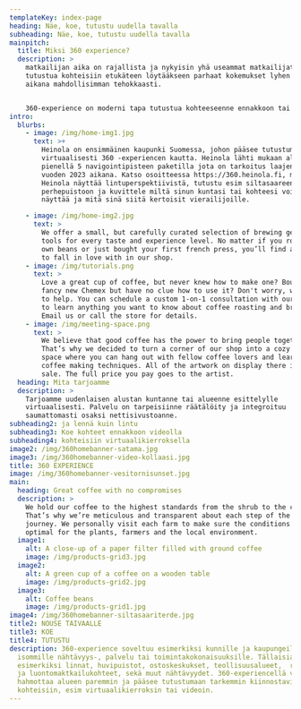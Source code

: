```yaml
---
templateKey: index-page
heading: Näe, koe, tutustu uudella tavalla
subheading: Näe, koe, tutustu uudella tavalla
mainpitch:
  title: Miksi 360 experience?
  description: >
    matkailijan aika on rajallista ja nykyisin yhä useammat matkailijat haluavat
    tutustua kohteisiin etukäteen löytääkseen parhaat kokemukset lyhen loman
    aikana mahdollisimman tehokkaasti.


    360-experience on moderni tapa tutustua kohteeseenne ennakkoon tai esitellä kaupunkianne tai nähtävyyttänne uudella tavalla potentiaalisille kävijöille virtuaalisesti.
intro:
  blurbs:
    - image: /img/home-img1.jpg
      text: >+
        Heinola on ensimmäinen kaupunki Suomessa, johon pääsee tutustumaan
        virtuaalisesti 360 -experiencen kautta. Heinola lähti mukaan aluksi
        pienellä 5 navigointipisteen paketilla jota on tarkoitus laajentaan
        vuoden 2023 aikana. Katso osoitteessa https://360.heinola.fi, miltä
        Heinola näyttää lintuperspektiivistä, tutustu esim siltasaareen tai
        perhepuistoon ja kuvittele miltä sinun kuntasi tai kohteesi voisi
        näyttää ja mitä sinä siitä kertoisit vierailijoille.

    - image: /img/home-img2.jpg
      text: >
        We offer a small, but carefully curated selection of brewing gear and
        tools for every taste and experience level. No matter if you roast your
        own beans or just bought your first french press, you’ll find a gadget
        to fall in love with in our shop.
    - image: /img/tutorials.png
      text: >
        Love a great cup of coffee, but never knew how to make one? Bought a
        fancy new Chemex but have no clue how to use it? Don't worry, we’re here
        to help. You can schedule a custom 1-on-1 consultation with our baristas
        to learn anything you want to know about coffee roasting and brewing.
        Email us or call the store for details.
    - image: /img/meeting-space.png
      text: >
        We believe that good coffee has the power to bring people together.
        That’s why we decided to turn a corner of our shop into a cozy meeting
        space where you can hang out with fellow coffee lovers and learn about
        coffee making techniques. All of the artwork on display there is for
        sale. The full price you pay goes to the artist.
  heading: Mita tarjoamme
  description: >
    Tarjoamme uudenlaisen alustan kuntanne tai alueenne esittelylle
    virtuaalisesti. Palvelu on tarpeisiinne räätälöity ja integroituu
    saumattomasti osaksi nettisivustoanne.
subheading2: ja lennä kuin lintu
subheading3: Koe kohteet ennakkoon videolla
subheading4: kohteisiin virtuaalikierroksella
image2: /img/360homebanner-satama.jpg
image3: /img/360homebanner-video-kollaasi.jpg
title: 360 EXPERIENCE
image: /img/360homebanner-vesitornisunset.jpg
main:
  heading: Great coffee with no compromises
  description: >
    We hold our coffee to the highest standards from the shrub to the cup.
    That’s why we’re meticulous and transparent about each step of the coffee’s
    journey. We personally visit each farm to make sure the conditions are
    optimal for the plants, farmers and the local environment.
  image1:
    alt: A close-up of a paper filter filled with ground coffee
    image: /img/products-grid3.jpg
  image2:
    alt: A green cup of a coffee on a wooden table
    image: /img/products-grid2.jpg
  image3:
    alt: Coffee beans
    image: /img/products-grid1.jpg
image4: /img/360homebanner-siltasaariterde.jpg
title2: NOUSE TAIVAALLE
title3: KOE
title4: TUTUSTU
description: 360-experience soveltuu esimerkiksi kunnille ja kaupungeille tai
  isommille nähtävyys-, palvelu tai toimintakokonaisuuksille. Tällaisia ovat
  esimerkiksi linnat, huvipuistot, ostoskeskukset, teollisuusalueet,  retkeily
  ja luontomaktkailukohteet, sekä muut nähtävyydet. 360-experiencellä vierailija
  hahmottaa alueen paremmin ja pääsee tutustumaan tarkemmin kiinnostaviin
  kohteisiin, esim virtuaalikierroksin tai videoin.
---
```

